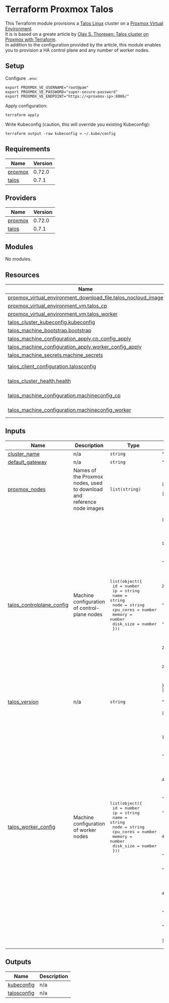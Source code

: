 # Terraform Proxmox Talos

This Terraform module provisions a [Talos Linux](https://www.talos.dev/) cluster on a [Proxmox Virtual Environment](https://www.proxmox.com/).  
It is is based on a greate article by [Olav S. Thoresen: Talos cluster on Proxmox with Terraform](https://olav.ninja/talos-cluster-on-proxmox-with-terraform).  
In addition to the configuration provided by the article, this module enables you to provision a HA control plane and any number of worker nodes.  

## Setup

Configure `.env`:
```shell
export PROXMOX_VE_USERNAME="root@pam"
export PROXMOX_VE_PASSWORD="super-secure-password"
export PROXMOX_VE_ENDPOINT="https://<proxmox-ip>:8006/"
```

Apply configuration:
```
terraform apply
```

Write Kubeconfig (caution, this will override you existing Kubeconfig):
```
terraform output -raw kubeconfig > ~/.kube/config
```

## Requirements

| Name | Version |
|------|---------|
| <a name="requirement_proxmox"></a> [proxmox](#requirement\_proxmox) | 0.72.0 |
| <a name="requirement_talos"></a> [talos](#requirement\_talos) | 0.7.1 |

## Providers

| Name | Version |
|------|---------|
| <a name="provider_proxmox"></a> [proxmox](#provider\_proxmox) | 0.72.0 |
| <a name="provider_talos"></a> [talos](#provider\_talos) | 0.7.1 |

## Modules

No modules.

## Resources

| Name | Type |
|------|------|
| [proxmox_virtual_environment_download_file.talos_nocloud_image](https://registry.terraform.io/providers/bpg/proxmox/0.72.0/docs/resources/virtual_environment_download_file) | resource |
| [proxmox_virtual_environment_vm.talos_cp](https://registry.terraform.io/providers/bpg/proxmox/0.72.0/docs/resources/virtual_environment_vm) | resource |
| [proxmox_virtual_environment_vm.talos_worker](https://registry.terraform.io/providers/bpg/proxmox/0.72.0/docs/resources/virtual_environment_vm) | resource |
| [talos_cluster_kubeconfig.kubeconfig](https://registry.terraform.io/providers/siderolabs/talos/0.7.1/docs/resources/cluster_kubeconfig) | resource |
| [talos_machine_bootstrap.bootstrap](https://registry.terraform.io/providers/siderolabs/talos/0.7.1/docs/resources/machine_bootstrap) | resource |
| [talos_machine_configuration_apply.cp_config_apply](https://registry.terraform.io/providers/siderolabs/talos/0.7.1/docs/resources/machine_configuration_apply) | resource |
| [talos_machine_configuration_apply.worker_config_apply](https://registry.terraform.io/providers/siderolabs/talos/0.7.1/docs/resources/machine_configuration_apply) | resource |
| [talos_machine_secrets.machine_secrets](https://registry.terraform.io/providers/siderolabs/talos/0.7.1/docs/resources/machine_secrets) | resource |
| [talos_client_configuration.talosconfig](https://registry.terraform.io/providers/siderolabs/talos/0.7.1/docs/data-sources/client_configuration) | data source |
| [talos_cluster_health.health](https://registry.terraform.io/providers/siderolabs/talos/0.7.1/docs/data-sources/cluster_health) | data source |
| [talos_machine_configuration.machineconfig_cp](https://registry.terraform.io/providers/siderolabs/talos/0.7.1/docs/data-sources/machine_configuration) | data source |
| [talos_machine_configuration.machineconfig_worker](https://registry.terraform.io/providers/siderolabs/talos/0.7.1/docs/data-sources/machine_configuration) | data source |

## Inputs

| Name | Description | Type | Default | Required |
|------|-------------|------|---------|:--------:|
| <a name="input_cluster_name"></a> [cluster\_name](#input\_cluster\_name) | n/a | `string` | `"homelab"` | no |
| <a name="input_default_gateway"></a> [default\_gateway](#input\_default\_gateway) | n/a | `string` | `"192.168.1.1"` | no |
| <a name="input_proxmox_nodes"></a> [proxmox\_nodes](#input\_proxmox\_nodes) | Names of the Proxmox nodes, used to download and reference node images | `list(string)` | <pre>[<br/>  "ms-01"<br/>]</pre> | no |
| <a name="input_talos_controlplane_config"></a> [talos\_controlplane\_config](#input\_talos\_controlplane\_config) | Machine configuration of control-plane nodes | <pre>list(object({<br/>    id        = number<br/>    ip        = string<br/>    name      = string<br/>    node      = string<br/>    cpu_cores = number<br/>    memory    = number<br/>    disk_size = number<br/>  }))</pre> | <pre>[<br/>  {<br/>    "cpu_cores": 2,<br/>    "disk_size": 20,<br/>    "id": 101,<br/>    "ip": "192.168.1.181",<br/>    "memory": 2048,<br/>    "name": "talos-cp-01",<br/>    "node": "ms-01"<br/>  },<br/>  {<br/>    "cpu_cores": 2,<br/>    "disk_size": 20,<br/>    "id": 102,<br/>    "ip": "192.168.1.182",<br/>    "memory": 2048,<br/>    "name": "talos-cp-02",<br/>    "node": "ms-01"<br/>  },<br/>  {<br/>    "cpu_cores": 2,<br/>    "disk_size": 20,<br/>    "id": 103,<br/>    "ip": "192.168.1.183",<br/>    "memory": 2048,<br/>    "name": "talos-cp-03",<br/>    "node": "ms-01"<br/>  }<br/>]</pre> | no |
| <a name="input_talos_version"></a> [talos\_version](#input\_talos\_version) | n/a | `string` | `"1.9.4"` | no |
| <a name="input_talos_worker_config"></a> [talos\_worker\_config](#input\_talos\_worker\_config) | Machine configuration of worker nodes | <pre>list(object({<br/>    id        = number<br/>    ip        = string<br/>    name      = string<br/>    node      = string<br/>    cpu_cores = number<br/>    memory    = number<br/>    disk_size = number<br/>  }))</pre> | <pre>[<br/>  {<br/>    "cpu_cores": 4,<br/>    "disk_size": 100,<br/>    "id": 111,<br/>    "ip": "192.168.1.191",<br/>    "memory": 4096,<br/>    "name": "talos-worker-01",<br/>    "node": "ms-01"<br/>  },<br/>  {<br/>    "cpu_cores": 4,<br/>    "disk_size": 100,<br/>    "id": 112,<br/>    "ip": "192.168.1.192",<br/>    "memory": 4096,<br/>    "name": "talos-worker-02",<br/>    "node": "ms-01"<br/>  },<br/>  {<br/>    "cpu_cores": 4,<br/>    "disk_size": 100,<br/>    "id": 113,<br/>    "ip": "192.168.1.193",<br/>    "memory": 4096,<br/>    "name": "talos-worker-03",<br/>    "node": "ms-01"<br/>  },<br/>  {<br/>    "cpu_cores": 4,<br/>    "disk_size": 100,<br/>    "id": 114,<br/>    "ip": "192.168.1.194",<br/>    "memory": 4096,<br/>    "name": "talos-worker-04",<br/>    "node": "ms-01"<br/>  }<br/>]</pre> | no |

## Outputs

| Name | Description |
|------|-------------|
| <a name="output_kubeconfig"></a> [kubeconfig](#output\_kubeconfig) | n/a |
| <a name="output_talosconfig"></a> [talosconfig](#output\_talosconfig) | n/a |
